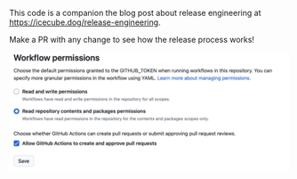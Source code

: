 This code is a companion the blog post about release engineering at <https://icecube.dog/release-engineering>.

Make a PR with any change to see how the release process works!

![screenshot of requirements for release-please](required_settings.png)
